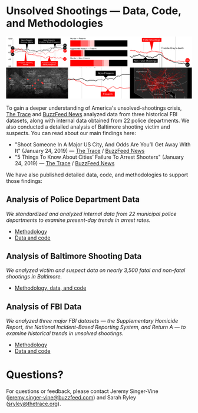 # Unsolved Shootings — Data, Code, and Methodologies

![chart-collage](chart-collage.png "chart-collage")


To gain a deeper understanding of America's unsolved-shootings crisis, [The Trace](https://www.thetrace.org/) and [BuzzFeed News](https://www.buzzfeednews.com/) analyzed data from three historical FBI datasets, along with internal data obtained from 22 police departments. We also conducted a detailed analysis of Baltimore shooting victim and suspects. You can read about our main findings here:

- "Shoot Someone In A Major US City, And Odds Are You’ll Get Away With It" (January 24, 2019) — [The Trace](https://www.thetrace.org/features/murder-solve-rate-gun-violence-baltimore-shootings) / [BuzzFeed News](https://www.buzzfeednews.com/article/sarahryley/police-unsolved-shootings)
- "5 Things To Know About Cities’ Failure To Arrest Shooters" (January 24, 2019) — [The Trace](https://www.thetrace.org/2019/01/gun-murder-solve-rate-understaffed-police-data-analysis) / [BuzzFeed News](https://www.buzzfeednews.com/article/sarahryley/5-things-to-know-about-cities-failure-to-arrest-shooters)

We have also published detailed data, code, and methodologies to support those findings:

## Analysis of Police Department Data

*We standardized and analyzed internal data from 22 municipal police departments to examine present-day trends in arrest rates.*

- [Methodology](https://www.documentcloud.org/documents/5692688-Methodology-for-Local-Police-Data.html)
- [Data and code](https://github.com/the-trace-and-buzzfeed-news/local-police-data-analysis)

## Analysis of Baltimore Shooting Data

*We analyzed victim and suspect data on nearly 3,500 fatal and non-fatal shootings in Baltimore.*

- [Methodology, data, and code](https://github.com/the-trace-and-buzzfeed-news/baltimore-shootings-analysis)

## Analysis of FBI Data

*We analyzed three major FBI datasets — the Supplementary Homicide Report, the National Incident-Based Reporting System, and Return A — to examine historical trends in unsolved shootings.*

- [Methodology](https://www.documentcloud.org/documents/5692683-Methodology-for-National-Analysis-of-Clearance.html)
- [Data and code](https://github.com/the-trace-and-buzzfeed-news/federal-crime-data-analysis)


# Questions?

For questions or feedback, please contact Jeremy Singer-Vine ([jeremy.singer-vine@buzzfeed.com](jeremy.singer-vine@buzzfeed.com)) and Sarah Ryley ([sryley@thetrace.org](sryley@thetrace.org)).
